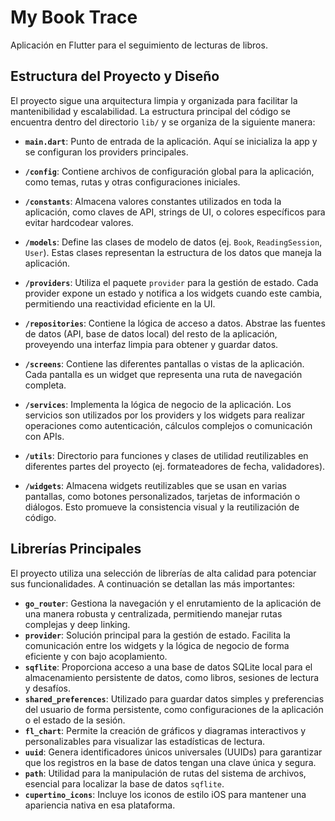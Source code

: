 # My Book Trace

Aplicación en Flutter para el seguimiento de lecturas de libros.

## Estructura del Proyecto y Diseño

El proyecto sigue una arquitectura limpia y organizada para facilitar la mantenibilidad y escalabilidad. La estructura principal del código se encuentra dentro del directorio `lib/` y se organiza de la siguiente manera:

-   **`main.dart`**: Punto de entrada de la aplicación. Aquí se inicializa la app y se configuran los providers principales.

-   **`/config`**: Contiene archivos de configuración global para la aplicación, como temas, rutas y otras configuraciones iniciales.

-   **`/constants`**: Almacena valores constantes utilizados en toda la aplicación, como claves de API, strings de UI, o colores específicos para evitar hardcodear valores.

-   **`/models`**: Define las clases de modelo de datos (ej. `Book`, `ReadingSession`, `User`). Estas clases representan la estructura de los datos que maneja la aplicación.

-   **`/providers`**: Utiliza el paquete `provider` para la gestión de estado. Cada provider expone un estado y notifica a los widgets cuando este cambia, permitiendo una reactividad eficiente en la UI.

-   **`/repositories`**: Contiene la lógica de acceso a datos. Abstrae las fuentes de datos (API, base de datos local) del resto de la aplicación, proveyendo una interfaz limpia para obtener y guardar datos.

-   **`/screens`**: Contiene las diferentes pantallas o vistas de la aplicación. Cada pantalla es un widget que representa una ruta de navegación completa.

-   **`/services`**: Implementa la lógica de negocio de la aplicación. Los servicios son utilizados por los providers y los widgets para realizar operaciones como autenticación, cálculos complejos o comunicación con APIs.

-   **`/utils`**: Directorio para funciones y clases de utilidad reutilizables en diferentes partes del proyecto (ej. formateadores de fecha, validadores).

-   **`/widgets`**: Almacena widgets reutilizables que se usan en varias pantallas, como botones personalizados, tarjetas de información o diálogos. Esto promueve la consistencia visual y la reutilización de código.

## Librerías Principales

El proyecto utiliza una selección de librerías de alta calidad para potenciar sus funcionalidades. A continuación se detallan las más importantes:

-   **`go_router`**: Gestiona la navegación y el enrutamiento de la aplicación de una manera robusta y centralizada, permitiendo manejar rutas complejas y deep linking.
-   **`provider`**: Solución principal para la gestión de estado. Facilita la comunicación entre los widgets y la lógica de negocio de forma eficiente y con bajo acoplamiento.
-   **`sqflite`**: Proporciona acceso a una base de datos SQLite local para el almacenamiento persistente de datos, como libros, sesiones de lectura y desafíos.
-   **`shared_preferences`**: Utilizado para guardar datos simples y preferencias del usuario de forma persistente, como configuraciones de la aplicación o el estado de la sesión.
-   **`fl_chart`**: Permite la creación de gráficos y diagramas interactivos y personalizables para visualizar las estadísticas de lectura.
-   **`uuid`**: Genera identificadores únicos universales (UUIDs) para garantizar que los registros en la base de datos tengan una clave única y segura.
-   **`path`**: Utilidad para la manipulación de rutas del sistema de archivos, esencial para localizar la base de datos `sqflite`.
-   **`cupertino_icons`**: Incluye los iconos de estilo iOS para mantener una apariencia nativa en esa plataforma.
